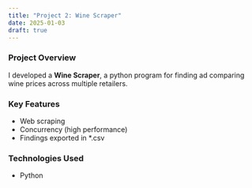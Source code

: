 ```yaml
---
title: "Project 2: Wine Scraper"
date: 2025-01-03
draft: true
---
```


### Project Overview
I developed a **Wine Scraper**, a python program for finding ad comparing wine prices across multiple retailers.

### Key Features
- Web scraping
- Concurrency (high performance)
- Findings exported in *.csv

### Technologies Used
- Python
